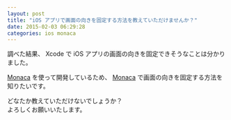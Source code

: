```yaml
---
layout: post
title: "iOS アプリで画面の向きを固定する方法を教えていただけませんか？"
date: 2015-02-03 06:29:28
categories: ios monaca
---
```

<p>調べた結果、 Xcode で iOS アプリの画面の向きを固定できそうなことは分かりました。</p>

<p><a href="https://ja.monaca.io/" rel="nofollow">Monaca</a> を使って開発しているため、 <a href="https://ja.monaca.io/" rel="nofollow">Monaca</a> で画面の向きを固定する方法を知りたいです。</p>

<p>どなたか教えていただけないでしょうか？  <br>
よろしくお願いいたします。</p>
